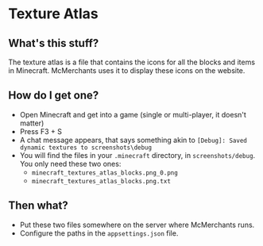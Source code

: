 # Texture Atlas
## What's this stuff?
The texture atlas is a file that contains the icons for all the blocks and items in Minecraft.
McMerchants uses it to display these icons on the website.

## How do I get one?
* Open Minecraft and get into a game (single or multi-player, it doesn't matter)
* Press F3 + S
* A chat message appears, that says something akin to `[Debug]: Saved dynamic textures to screenshots\debug`
* You will find the files in your `.minecraft` directory, in `screenshots/debug`. You only need these two ones:
  * `minecraft_textures_atlas_blocks.png_0.png`
  * `minecraft_textures_atlas_blocks.png.txt`

## Then what?
* Put these two files somewhere on the server where McMerchants runs.
* Configure the paths in the `appsettings.json` file.